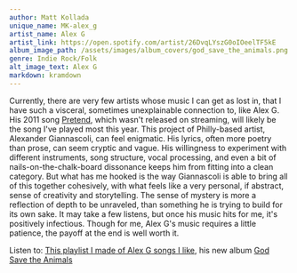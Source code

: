 ```yaml
---
author: Matt Kollada
unique_name: MK-alex_g
artist_name: Alex G
artist_link: https://open.spotify.com/artist/26DvqLYszG0oIOeelTF5kE
album_image_path: /assets/images/album_covers/god_save_the_animals.png
genre: Indie Rock/Folk
alt_image_text: Alex G
markdown: kramdown
---
```

Currently, there are very few artists whose music I can get as lost in, that I have such a visceral, sometimes unexplainable connection to, like Alex G. His 2011 song <a href="https://www.youtube.com/watch?v=8Mm3AJNE-jQ">Pretend</a>, which wasn't released on streaming, will likely be the song I've played most this year. This project of Philly-based artist, Alexander Giannascoli, can feel enigmatic. His lyrics, often more poetry than prose, can seem cryptic and vague. His willingness to experiment with different instruments, song structure, vocal processing, and even a bit of nails-on-the-chalk-board dissonance keeps him from fitting into a clean category. But what has me hooked is the way Giannascoli is able to bring all of this together cohesively, with what feels like a very personal, if abstract, sense of creativity and storytelling. The sense of mystery is more a reflection of depth to be unraveled, than something he is trying to build for its own sake. It may take a few listens, but once his music hits for me, it's positively infectious. Though for me, Alex G's music requires a little patience, the payoff at the end is well worth it. 

Listen to: <a href="https://open.spotify.com/playlist/51l7f7mZnezyrZAMEf8m30">This playlist I made of Alex G songs I like</a>, his new album <a href="https://open.spotify.com/album/6TzgWk5HZItbFmMT7hH4bU?si=yR67DlndSIWbE5AFkriJUA">God Save the Animals</a>                   